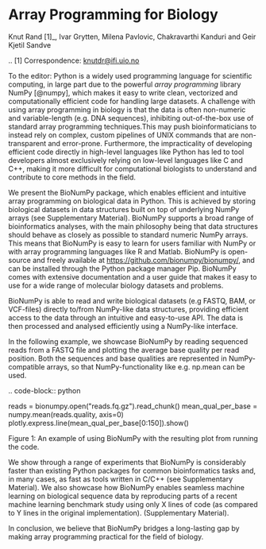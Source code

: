 
Array Programming for Biology
=============================



Knut Rand [1]_, Ivar Grytten, Milena Pavlovic, Chakravarthi Kanduri and Geir Kjetil Sandve

.. [1] Correspondence: knutdr@ifi.uio.no


To the editor:
Python is a widely used programming language for scientific computing, in large part due to the powerful *array programming* library NumPy [@numpy], which makes it easy to write clean, vectorized and computationally efficient code for handling large datasets. A challenge with using array programming in biology is that the data is often non-numeric and variable-length (e.g. DNA sequences), inhibiting out-of-the-box use of standard array programming techniques.This may push bioinformaticians to instead rely on complex, custom pipelines of UNIX commands that are non-transparent and error-prone. Furthermore, the impracticality of developing efficient code directly in high-level languages like Python has led to tool developers almost exclusively relying on low-level languages like C and C++, making it more difficult for computational biologists to understand and contribute to core methods in the field. 

We present the BioNumPy package, which enables efficient and intuitive array programming on biological data in Python. This is achieved by storing biological datasets in data structures built on top of underlying NumPy arrays (see Supplementary Material). BioNumPy supports a broad range of bioinformatics analyses, with the main philosophy being that data structures should behave as closely as possible to standard numeric NumPy arrays. This means that BioNumPy is easy to learn for users familiar with NumPy or with array programming languages like R and Matlab. BioNumPy is open-source and freely available at https://github.com/bionumpy/bionumpy/, and can be installed through the Python package manager Pip. BioNumPy comes with extensive documentation and a user guide that makes it easy to use for a wide range of molecular biology datasets and problems.


BioNumPy is able to read and write biological datasets (e.g FASTQ, BAM, or VCF-files) directly to/from NumPy-like data structures, providing efficient access to the data through an intuitive and easy-to-use API. The data is then  processed and analysed efficiently using a NumPy-like interface.

In the following example, we showcase BioNumPy by reading sequenced reads from a FASTQ file and plotting the average base quality per read position. Both the sequences and base qualities are represented in NumPy-compatible arrays, so that NumPy-functionality like e.g. np.mean can be used. 

.. code-block:: python

reads = bionumpy.open("reads.fq.gz").read_chunk()
mean_qual_per_base = numpy.mean(reads.quality, axis=0)
plotly.express.line(mean_qual_per_base[0:150]).show()



Figure 1: An example of using BioNumPy with the resulting plot from running the code.
 
We show through a range of experiments that BioNumPy is considerably faster than existing Python packages for common bioinformatics tasks and, in many cases, as fast as tools written in C/C++ (see Supplementary Material). We also showcase how BioNumPy enables seamless machine learning on biological sequence data by  reproducing  parts of a recent machine learning benchmark study using only X lines of code (as compared to Y lines in the original implementation).  (Supplementary Material). 

In conclusion, we believe that BioNumPy bridges a long-lasting gap by making array programming practical for the field of biology.
